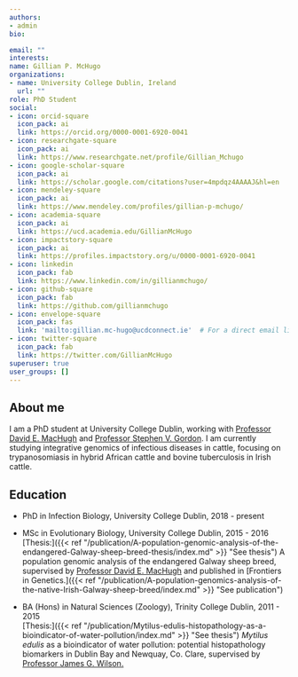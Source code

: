 ```yaml
---
authors:
- admin
bio: 

email: ""
interests:
name: Gillian P. McHugo
organizations:
- name: University College Dublin, Ireland
  url: ""
role: PhD Student
social:
- icon: orcid-square
  icon_pack: ai
  link: https://orcid.org/0000-0001-6920-0041
- icon: researchgate-square
  icon_pack: ai
  link: https://www.researchgate.net/profile/Gillian_Mchugo  
- icon: google-scholar-square
  icon_pack: ai
  link: https://scholar.google.com/citations?user=4mpdqz4AAAAJ&hl=en
- icon: mendeley-square
  icon_pack: ai
  link: https://www.mendeley.com/profiles/gillian-p-mchugo/
- icon: academia-square
  icon_pack: ai
  link: https://ucd.academia.edu/GillianMcHugo
- icon: impactstory-square
  icon_pack: ai
  link: https://profiles.impactstory.org/u/0000-0001-6920-0041
- icon: linkedin
  icon_pack: fab
  link: https://www.linkedin.com/in/gillianmchugo/
- icon: github-square
  icon_pack: fab
  link: https://github.com/gillianmchugo
- icon: envelope-square
  icon_pack: fas
  link: 'mailto:gillian.mc-hugo@ucdconnect.ie'  # For a direct email link, use "mailto:gillian.mc-hugo@ucdconnect.ie".
- icon: twitter-square
  icon_pack: fab
  link: https://twitter.com/GillianMcHugo
superuser: true
user_groups: []
---
```


## About me
I am a PhD student at University College Dublin, working with [Professor David E. MacHugh](https://people.ucd.ie/david.machugh "people.ucd.ie/david.machugh") and 
[Professor Stephen V. Gordon](https://people.ucd.ie/stephen.gordon "people.ucd.ie/stephen.gordon"). 
I am currently studying integrative genomics of infectious diseases in cattle, focusing on trypanosomiasis in hybrid African cattle and bovine tuberculosis in Irish cattle.

## Education
* PhD in Infection Biology, University College Dublin, 2018 - present

* MSc in Evolutionary Biology, University College Dublin, 2015 - 2016  
[Thesis:]({{< ref "/publication/A-population-genomic-analysis-of-the-endangered-Galway-sheep-breed-thesis/index.md" >}} "See thesis") A population genomic analysis of the 
endangered Galway sheep breed, supervised by 
[Professor David E. MacHugh](https://people.ucd.ie/david.machugh "people.ucd.ie/david.machugh") and published in 
[Frontiers in Genetics.]({{< ref "/publication/A-population-genomics-analysis-of-the-native-Irish-Galway-sheep-breed/index.md" >}} "See publication")

* BA (Hons) in Natural Sciences (Zoology), Trinity College Dublin, 2011 - 2015  
[Thesis:]({{< ref "/publication/Mytilus-edulis-histopathology-as-a-bioindicator-of-water-pollution/index.md" >}} "See thesis") *Mytilus edulis* as a
bioindicator of water pollution: potential histopathology biomarkers in Dublin Bay and Newquay, Co. Clare, supervised by 
[Professor James G. Wilson.](https://www.tcd.ie/research/profiles/?profile=jwilson "tcd.ie/research/profiles/?profile=jwilson") 
